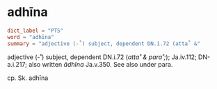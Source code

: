 # adhīna

``` toml
dict_label = "PTS"
word = "adhīna"
summary = "adjective (-˚) subject, dependent DN.i.72 (atta˚ &"
```

adjective (\-˚) subject, dependent DN.i.72 (*atta˚ & para˚;*); Ja.iv.112; DN\-a.i.217; also written *ādhīna* Ja.v.350. See also under para.

cp. Sk. adhīna

